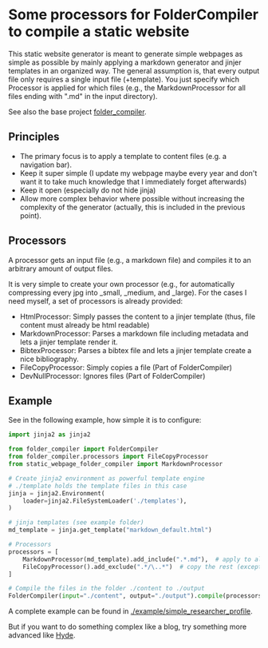 # Some processors for FolderCompiler to compile a static website

This static website generator is meant to generate simple webpages as simple as possible 
by mainly applying a markdown generator and jinjer templates in an organized way.
The general assumption is, that every output file only requires a single input file (+template).
You just specify which Processor is applied for which files (e.g., the MarkdownProcessor for all files ending with ".md" in the input directory).

See also the base project [folder_compiler](https://github.com/d-krupke/folder_compiler).

## Principles

* The primary focus is to apply a template to content files (e.g. a navigation bar).
* Keep it super simple (I update my webpage maybe every year and don't want it to take much knowledge that I immediately forget afterwards)
* Keep it open (especially do not hide jinja)
* Allow more complex behavior where possible without increasing the complexity of the generator (actually, this is included in the previous point).

## Processors

A processor gets an input file (e.g., a markdown file) and compiles it to an arbitrary amount of output files.

It is very simple to create your own processor (e.g., for automatically compressing every jpg into _small, _medium, and _large).
For the cases I need myself, a set of processors is already provided:
* HtmlProcessor: Simply passes the content to a jinjer template (thus, file content must already be html readable)
* MarkdownProcessor: Parses a markdown file including metadata and lets a jinjer template render it.
* BibtexProcessor: Parses a bibtex file and lets a jinjer template create a nice bibliography.
* FileCopyProcessor: Simply copies a file (Part of FolderCompiler)
* DevNullProcessor: Ignores files (Part of FolderCompiler)

## Example

See in the following example, how simple it is to configure:
```python
import jinja2 as jinja2

from folder_compiler import FolderCompiler
from folder_compiler.processors import FileCopyProcessor
from static_webpage_folder_compiler import MarkdownProcessor

# Create jinja2 environment as powerful template engine
# ./template holds the template files in this case
jinja = jinja2.Environment(
    loader=jinja2.FileSystemLoader('./templates'),
)

# jinja templates (see example folder)
md_template = jinja.get_template("markdown_default.html")

# Processors
processors = [
    MarkdownProcessor(md_template).add_include(".*.md"),  # apply to all *.md files
    FileCopyProcessor().add_exclude(".*/\..*")  # copy the rest (except hidden files)
]

# Compile the files in the folder ./content to ./output
FolderCompiler(input="./content", output="./output").compile(processors).remove_orphaned_files()
```
A complete example can be found in [./example/simple_researcher_profile](./example/simple_researcher_profile).

But if you want to do something complex like a blog, try something more advanced like [Hyde](https://github.com/hyde/hyde).
